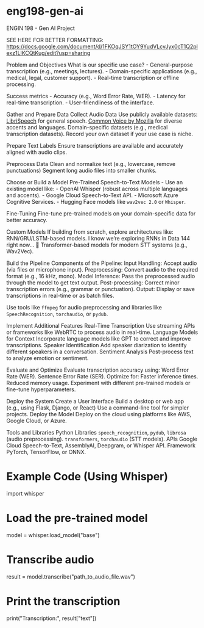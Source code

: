 # eng198-gen-ai
ENGIN 198 - Gen AI Project

SEE HERE FOR BETTER FORMATTING: https://docs.google.com/document/d/1FKOqJSY1tOY9YudVLcvJyx0cT1Q2plexz1LIKCQtKug/edit?usp=sharing

Problem and Objectives
What is our specific use case?
     - General-purpose transcription (e.g., meetings, lectures).
     - Domain-specific applications (e.g., medical, legal, customer support).
     - Real-time transcription or offline processing.

Success metrics
     - Accuracy (e.g., Word Error Rate, WER).
     - Latency for real-time transcription.
     - User-friendliness of the interface.

Gather and Prepare Data
Collect Audio Data
Use publicly available datasets:
[LibriSpeech](https://www.openslr.org/12) for general speech.
[Common Voice by Mozilla](https://commonvoice.mozilla.org/) for diverse accents and languages.
Domain-specific datasets (e.g., medical transcription datasets).
Record your own dataset if your use case is niche.

Prepare Text Labels
Ensure transcriptions are available and accurately aligned with audio clips.

Preprocess Data
Clean and normalize text (e.g., lowercase, remove punctuations)
Segment long audio files into smaller chunks.

Choose or Build a Model
Pre-Trained Speech-to-Text Models
     - Use an existing model like:
       - OpenAI Whisper (robust across multiple languages and accents).
       - Google Cloud Speech-to-Text API.
       - Microsoft Azure Cognitive Services.
       - Hugging Face models like `wav2vec 2.0` or `Whisper`.

Fine-Tuning
Fine-tune pre-trained models on your domain-specific data for better accuracy.

Custom Models
If building from scratch, explore architectures like:
RNN/GRU/LSTM-based models.
I know we’re exploring RNNs in Data 144 right now… 👀
Transformer-based models for modern STT systems (e.g., Wav2Vec).

Build the Pipeline
Components of the Pipeline:
Input Handling: Accept audio (via files or microphone input).
Preprocessing: Convert audio to the required format (e.g., 16 kHz, mono).
Model Inference: Pass the preprocessed audio through the model to get text output.
Post-processing: Correct minor transcription errors (e.g., grammar or punctuation).
Output: Display or save transcriptions in real-time or as batch files.

Use tools like `ffmpeg` for audio preprocessing and libraries like `SpeechRecognition`, `torchaudio`, or `pydub`.

Implement Additional Features
Real-Time Transcription
Use streaming APIs or frameworks like WebRTC to process audio in real-time.
Language Models for Context
Incorporate language models like GPT to correct and improve transcriptions.
Speaker Identification
Add speaker diarization to identify different speakers in a conversation.
Sentiment Analysis
Post-process text to analyze emotion or sentiment.

Evaluate and Optimize
Evaluate transcription accuracy using:
Word Error Rate (WER).
Sentence Error Rate (SER).
Optimize for:
Faster inference times.
Reduced memory usage.
Experiment with different pre-trained models or fine-tune hyperparameters.


Deploy the System
Create a User Interface
Build a desktop or web app (e.g., using Flask, Django, or React)
Use a command-line tool for simpler projects.
Deploy the Model
Deploy on the cloud using platforms like AWS, Google Cloud, or Azure.


Tools and Libraries
Python Libraries
`speech_recognition`, `pydub`, `librosa` (audio preprocessing).
`transformers`, `torchaudio` (STT models).
APIs
Google Cloud Speech-to-Text, AssemblyAI, Deepgram, or Whisper API.
Framework
PyTorch, TensorFlow, or ONNX.

# Example Code (Using Whisper)
import whisper
# Load the pre-trained model
model = whisper.load_model("base")
# Transcribe audio
result = model.transcribe("path_to_audio_file.wav")
# Print the transcription
print("Transcription:", result["text"])


